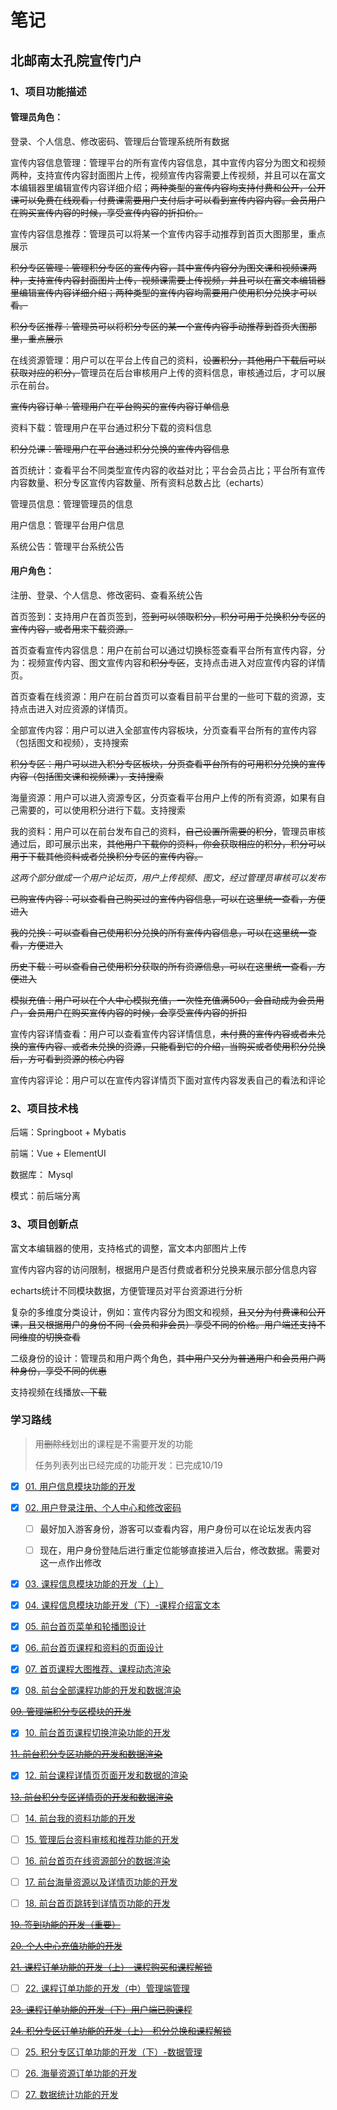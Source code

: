 # 笔记



## 北邮南太孔院宣传门户

### 1、项目功能描述

#### 管理员角色：

登录、个人信息、修改密码、管理后台管理系统所有数据

宣传内容信息管理：管理平台的所有宣传内容信息，其中宣传内容分为图文和视频两种，支持宣传内容封面图片上传，视频宣传内容需要上传视频，并且可以在富文本编辑器里编辑宣传内容详细介绍；~~两种类型的宣传内容均支持付费和公开，公开课可以免费在线观看，付费课需要用户支付后才可以看到宣传内容内容。会员用户在购买宣传内容的时候，享受宣传内容的折扣价。~~

宣传内容信息推荐：管理员可以将某一个宣传内容手动推荐到首页大图那里，重点展示

~~积分专区管理：管理积分专区的宣传内容，其中宣传内容分为图文课和视频课两种，支持宣传内容封面图片上传，视频课需要上传视频，并且可以在富文本编辑器里编辑宣传内容详细介绍；两种类型的宣传内容均需要用户使用积分兑换才可以看。~~

~~积分专区推荐：管理员可以将积分专区的某一个宣传内容手动推荐到首页大图那里，重点展示~~

在线资源管理：用户可以在平台上传自己的资料，~~设置积分，其他用户下载后可以获取对应的积分，~~管理员在后台审核用户上传的资料信息，审核通过后，才可以展示在前台。

~~宣传内容订单：管理用户在平台购买的宣传内容订单信息~~

资料下载：管理用户在平台通过积分下载的资料信息

~~积分兑课：管理用户在平台通过积分兑换的宣传内容信息~~

首页统计：查看平台不同类型宣传内容的收益对比；平台会员占比；平台所有宣传内容数量、积分专区宣传内容数量、所有资料总数占比（echarts）

管理员信息：管理管理员的信息

用户信息：管理平台用户信息

系统公告：管理平台系统公告

#### 用户角色：

注册、登录、个人信息、修改密码、查看系统公告

首页签到：支持用户在首页签到，~~签到可以领取积分，积分可用于兑换积分专区的宣传内容，或者用来下载资源。~~

首页查看宣传内容信息：用户在前台可以通过切换标签查看平台所有宣传内容，分为：视频宣传内容、图文宣传内容和~~积分专区~~，支持点击进入对应宣传内容的详情页。

首页查看在线资源：用户在前台首页可以查看目前平台里的一些可下载的资源，支持点击进入对应资源的详情页。

全部宣传内容：用户可以进入全部宣传内容板块，分页查看平台所有的宣传内容（包括图文和视频），支持搜索

~~积分专区：用户可以进入积分专区板块，分页查看平台所有的可用积分兑换的宣传内容（包括图文课和视频课），支持搜索~~

海量资源：用户可以进入资源专区，分页查看平台用户上传的所有资源，如果有自己需要的，可以使用积分进行下载。支持搜索

我的资料：用户可以在前台发布自己的资料，~~自己设置所需要的积分~~，管理员审核通过后，即可展示出来，~~其他用户下载你的资料，你会获取相应的积分，积分可以用于下载其他资料或者兑换积分专区的宣传内容。~~

*这两个部分做成一个用户论坛页，用户上传视频、图文，经过管理员审核可以发布*



~~已购宣传内容：可以查看自己购买过的宣传内容信息，可以在这里统一查看，方便进入~~

~~我的兑换：可以查看自己使用积分兑换的所有宣传内容信息，可以在这里统一查看，方便进入~~

~~历史下载：可以查看自己使用积分获取的所有资源信息，可以在这里统一查看，方便进入~~

~~模拟充值：用户可以在个人中心模拟充值，一次性充值满500，会自动成为会员用户，会员用户在购买宣传内容的时候，会享受宣传内容的折扣~~

宣传内容详情查看：用户可以查看宣传内容详情信息，~~未付费的宣传内容或者未兑换的宣传内容、或者未兑换的资源，只能看到它的介绍，当购买或者使用积分兑换后，方可看到资源的核心内容~~

宣传内容评论：用户可以在宣传内容详情页下面对宣传内容发表自己的看法和评论

### 2、项目技术栈

后端：Springboot + Mybatis

前端：Vue + ElementUI

数据库： Mysql

模式：前后端分离

### 3、项目创新点

富文本编辑器的使用，支持格式的调整，富文本内部图片上传

宣传内容内容的访问限制，根据用户是否付费或者积分兑换来展示部分信息内容

echarts统计不同模块数据，方便管理员对平台资源进行分析

复杂的多维度分类设计，例如：宣传内容分为图文和视频，~~且又分为付费课和公开课，且又根据用户的身份不同（会员和非会员）享受不同的价格。用户端还支持不同维度的切换查看~~

二级身份的设计：管理员和用户两个角色，~~其中用户又分为普通用户和会员用户两种身份，享受不同的优惠~~

支持视频在线播放~~、下载~~

### 学习路线

> 用~~删除线~~划出的课程是不需要开发的功能
>
> 任务列表列出已经完成的功能开发：已完成10/19

- [x] [01. 用户信息模块功能的开发](https://www.yuque.com/xiaqing-en2ii/skflxg/fqkfyggeq1a5nxxu)

- [x] [02. 用户登录注册、个人中心和修改密码](https://www.yuque.com/xiaqing-en2ii/skflxg/ep5pcvnr7grnt0eu)
  - [ ] 最好加入游客身份，游客可以查看内容，用户身份可以在论坛发表内容

  - [ ] 现在，用户身份登陆后进行重定位能够直接进入后台，修改数据。需要对这一点作出修改



- [x] [03. 课程信息模块功能的开发（上）](https://www.yuque.com/xiaqing-en2ii/skflxg/sav42v1esfpugrqm)

- [x] [04. 课程信息模块功能开发（下）-课程介绍富文本](https://www.yuque.com/xiaqing-en2ii/skflxg/kp5p60ps6psa8afn)

- [x] [05. 前台首页菜单和轮播图设计](https://www.yuque.com/xiaqing-en2ii/skflxg/vty8ipnv370b9xcv)

- [x] [06. 前台首页课程和资料的页面设计](https://www.yuque.com/xiaqing-en2ii/skflxg/ldtlxpozgmtmxu81)

- [x] [07. 首页课程大图推荐、课程动态渲染](https://www.yuque.com/xiaqing-en2ii/skflxg/we6nt9qboqhzxfbe)

- [x] [08. 前台全部课程功能的开发和数据渲染](https://www.yuque.com/xiaqing-en2ii/skflxg/neyq5342qyor2ic6)

~~[09. 管理端积分专区模块的开发](https://www.yuque.com/xiaqing-en2ii/skflxg/bg82r39d6g5sn65z)~~

- [x] [10. 前台首页课程切换渲染功能的开发](https://www.yuque.com/xiaqing-en2ii/skflxg/fi6ginii9qi9paqx)

~~[11. 前台积分专区功能的开发和数据渲染](https://www.yuque.com/xiaqing-en2ii/skflxg/lgibwtkhurpmg7n1)~~

- [x] [12. 前台课程详情页页面开发和数据的渲染](https://www.yuque.com/xiaqing-en2ii/skflxg/wyed89cc7qfp9gr1)


~~[13. 前台积分专区详情页的开发和数据渲染](https://www.yuque.com/xiaqing-en2ii/skflxg/evk8wuxbh2n4ws8a)~~

- [ ] [14. 前台我的资料功能的开发](https://www.yuque.com/xiaqing-en2ii/skflxg/hyw85gkaxab3xgo4)

- [ ] [15. 管理后台资料审核和推荐功能的开发](https://www.yuque.com/xiaqing-en2ii/skflxg/pvabggzu2fholbly)

- [ ] [16. 前台首页在线资源部分的数据渲染](https://www.yuque.com/xiaqing-en2ii/skflxg/vvn3h046kcw85gp7)

- [ ] [17. 前台海量资源以及详情页功能的开发](https://www.yuque.com/xiaqing-en2ii/skflxg/bdqmlr1rqrq454zg)

- [ ] [18. 前台首页跳转到详情页功能的开发](https://www.yuque.com/xiaqing-en2ii/skflxg/vcg92wp50fpw0w57)

~~[19. 签到功能的开发（重要）](https://www.yuque.com/xiaqing-en2ii/skflxg/khu3qft4fgbia5lq)~~

~~[20. 个人中心充值功能的开发](https://www.yuque.com/xiaqing-en2ii/skflxg/ovsku1lstgwayru1)~~

~~[21. 课程订单功能的开发（上）-课程购买和课程解锁](https://www.yuque.com/xiaqing-en2ii/skflxg/wfdblvaefmp2xirg)~~

- [ ] [22. 课程订单功能的开发（中）管理端管理](https://www.yuque.com/xiaqing-en2ii/skflxg/rbcapr8sy6ozrtk4)

~~[23. 课程订单功能的开发（下）用户端已购课程](https://www.yuque.com/xiaqing-en2ii/skflxg/wyev1zn1li5c7dx4)~~

~~[24. 积分专区订单功能的开发（上）-积分兑换和课程解锁](https://www.yuque.com/xiaqing-en2ii/skflxg/nfkupes9h48halxu)~~

- [ ] [25. 积分专区订单功能的开发（下）-数据管理](https://www.yuque.com/xiaqing-en2ii/skflxg/bn674nd0u8u01p5p)

- [ ] [26. 海量资源订单功能的开发](https://www.yuque.com/xiaqing-en2ii/skflxg/twi1ru39ny5v6dks)

- [ ] [27. 数据统计功能的开发](https://www.yuque.com/xiaqing-en2ii/skflxg/vhfx75nqsc26t8vf)
